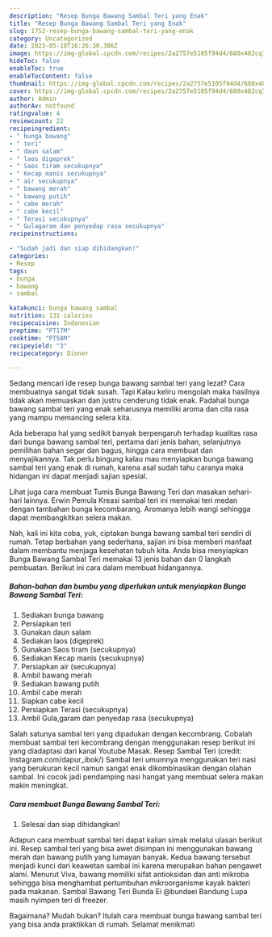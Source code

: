 ```yaml
---
description: "Resep Bunga Bawang Sambal Teri yang Enak"
title: "Resep Bunga Bawang Sambal Teri yang Enak"
slug: 1752-resep-bunga-bawang-sambal-teri-yang-enak
category: Uncategorized
date: 2023-05-18T16:26:30.306Z
image: https://img-global.cpcdn.com/recipes/2a2757e5105f94d4/680x482cq70/bunga-bawang-sambal-teri-foto-resep-utama.jpg
hideToc: false
enableToc: true
enableTocContent: false
thumbnail: https://img-global.cpcdn.com/recipes/2a2757e5105f94d4/680x482cq70/bunga-bawang-sambal-teri-foto-resep-utama.jpg
cover: https://img-global.cpcdn.com/recipes/2a2757e5105f94d4/680x482cq70/bunga-bawang-sambal-teri-foto-resep-utama.jpg
author: Admin
authorAv: notfound
ratingvalue: 4
reviewcount: 22
recipeingredient:
- " bunga bawang"
- " teri"
- " daun salam"
- " laos digeprek"
- " Saos tiram secukupnya"
- " Kecap manis secukupnya"
- " air secukupnya"
- " bawang merah"
- " bawang putih"
- " cabe merah"
- " cabe kecil"
- " Terasi secukupnya"
- " Gulagaram dan penyedap rasa secukupnya"
recipeinstructions:

- "Sudah jadi dan siap dihidangkan!"
categories:
- Resep
tags:
- bunga
- bawang
- sambal

katakunci: bunga bawang sambal 
nutrition: 131 calories
recipecuisine: Indonesian
preptime: "PT17M"
cooktime: "PT58M"
recipeyield: "3"
recipecategory: Dinner

---
```



Sedang mencari ide resep bunga bawang sambal teri yang lezat? Cara membuatnya sangat tidak susah. Tapi Kalau keliru mengolah maka hasilnya tidak akan memuaskan dan justru cenderung tidak enak. Padahal bunga bawang sambal teri yang enak seharusnya memiliki aroma dan cita rasa yang mampu memancing selera kita.


Ada beberapa hal yang sedikit banyak berpengaruh terhadap kualitas rasa dari bunga bawang sambal teri, pertama dari jenis bahan, selanjutnya pemilihan bahan segar dan bagus, hingga cara membuat dan menyajikannya. Tak perlu bingung kalau mau menyiapkan bunga bawang sambal teri yang enak di rumah, karena asal sudah tahu caranya maka hidangan ini dapat menjadi sajian spesial.

Lihat juga cara membuat Tumis Bunga Bawang Teri dan masakan sehari-hari lainnya. Erwin Pemula Kreasi sambal teri ini memakai teri medan dengan tambahan bunga kecombarang. Aromanya lebih wangi sehingga dapat membangkitkan selera makan.


Nah, kali ini kita coba, yuk, ciptakan bunga bawang sambal teri sendiri di rumah. Tetap berbahan yang sederhana, sajian ini bisa memberi manfaat dalam membantu menjaga kesehatan tubuh kita. Anda bisa menyiapkan Bunga Bawang Sambal Teri memakai 13 jenis bahan dan 0 langkah pembuatan. Berikut ini cara dalam membuat hidangannya.

<!--inarticleads1-->

##### Bahan-bahan dan bumbu yang diperlukan untuk menyiapkan Bunga Bawang Sambal Teri:

1. Sediakan  bunga bawang
1. Persiapkan  teri
1. Gunakan  daun salam
1. Sediakan  laos (digeprek)
1. Gunakan  Saos tiram (secukupnya)
1. Sediakan  Kecap manis (secukupnya)
1. Persiapkan  air (secukupnya)
1. Ambil  bawang merah
1. Sediakan  bawang putih
1. Ambil  cabe merah
1. Siapkan  cabe kecil
1. Persiapkan  Terasi (secukupnya)
1. Ambil  Gula,garam dan penyedap rasa (secukupnya)


Salah satunya sambal teri yang dipadukan dengan kecombrang. Cobalah membuat sambal teri kecombrang dengan menggunakan resep berikut ini yang diadaptasi dari kanal Youtube Masak. Resep Sambal Teri (credit: Instagram.com/dapur_ibok/) Sambal teri umumnya menggunakan teri nasi yang berukuran kecil namun sangat enak dikombinasikan dengan olahan sambal. Ini cocok jadi pendamping nasi hangat yang membuat selera makan makin meningkat. 

<!--inarticleads2-->

##### Cara membuat Bunga Bawang Sambal Teri:


1. Selesai dan siap dihidangkan!

Adapun cara membuat sambal teri dapat kalian simak melalui ulasan berikut ini. Resep sambal teri yang bisa awet disimpan ini menggunakan bawang merah dan bawang putih yang lumayan banyak. Kedua bawang tersebut menjadi kunci dari keawetan sambal ini karena merupakan bahan pengawet alami. Menurut Viva, bawang memiliki sifat antioksidan dan anti mikroba sehingga bisa menghambat pertumbuhan mikroorganisme kayak bakteri pada makanan. Sambal Bawang Teri Bunda Ei @bundaei Bandung Lupa masih nyimpen teri di freezer. 

Bagaimana? Mudah bukan? Itulah cara membuat bunga bawang sambal teri yang bisa anda praktikkan di rumah. Selamat menikmati
